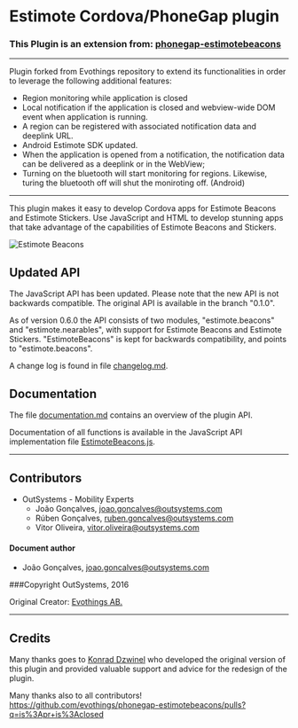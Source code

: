 # Estimote Cordova/PhoneGap plugin

### This Plugin is an extension from: [phonegap-estimotebeacons](https://github.com/evothings/phonegap-estimotebeacons)

---

Plugin forked from Evothings repository to extend its functionalities in order to leverage the following additional features:

* Region monitoring while application is closed
* Local notification if the application is closed and webview-wide DOM event when application is running.
* A region can be registered with associated notification data and deeplink URL.
* Android Estimote SDK updated.
* When the application is opened from a notification, the notification data can be delivered as a deeplink or in the WebView;
* Turning on the bluetooth will start monitoring for regions. Likewise, turing the bluetooth off will shut the moniroting off. (Android) 

---

This plugin makes it easy to develop Cordova apps for Estimote Beacons and Estimote Stickers. Use JavaScript and HTML to develop stunning apps that take advantage of the capabilities of Estimote Beacons and Stickers.

![Estimote Beacons](http://evomedia.evothings.com/2014/09/estimote-beacons-group-small.jpg)

## Updated API

The JavaScript API has been updated. Please note that the new API is not backwards compatible. The original API is available in the branch "0.1.0".

As of version 0.6.0 the API consists of two modules, "estimote.beacons" and "estimote.nearables", with support for Estimote Beacons and Estimote Stickers. "EstimoteBeacons" is kept for backwards compatibility, and points to "estimote.beacons".

A change log is found in file [changelog.md](changelog.md).

## Documentation

The file [documentation.md](documentation.md) contains an overview of the plugin API.

Documentation of all functions is available in the JavaScript API implementation file [EstimoteBeacons.js](plugin/src/js/EstimoteBeacons.js).

---

## Contributors
- OutSystems - Mobility Experts
    - João Gonçalves, <joao.goncalves@outsystems.com>
    - Rúben Gonçalves, <ruben.goncalves@outsystems.com>
    - Vitor Oliveira, <vitor.oliveira@outsystems.com>

#### Document author
- João Gonçalves, <joao.goncalves@outsystems.com>

###Copyright OutSystems, 2016

Original Creator: [Evothings AB.](https://github.com/evothings)

---

## Credits

Many thanks goes to [Konrad Dzwinel](https://github.com/kdzwinel) who developed the original version of this plugin and provided valuable support and advice for the redesign of the plugin.

Many thanks also to all contributors! https://github.com/evothings/phonegap-estimotebeacons/pulls?q=is%3Apr+is%3Aclosed
